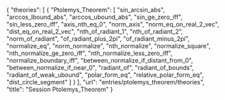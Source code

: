 {
    "theories": [
        {
            "Ptolemys_Theorem": [
                "sin_arcsin_abs",
                "arccos_lbound_abs",
                "arccos_ubound_abs",
                "sin_ge_zero_iff",
                "sin_less_zero_iff",
                "axis_nth_eq_0",
                "norm_axis",
                "norm_eq_on_real_2_vec",
                "dist_eq_on_real_2_vec",
                "nth_of_radiant_1",
                "nth_of_radiant_2",
                "norm_of_radiant",
                "of_radiant_plus_2pi",
                "of_radiant_minus_2pi",
                "normalize_eq",
                "norm_normalize",
                "nth_normalize",
                "normalize_square",
                "nth_normalize_ge_zero_iff",
                "nth_normalize_less_zero_iff",
                "normalize_boundary_iff",
                "between_normalize_if_distant_from_0",
                "between_normalize_if_near_0",
                "radiant_of",
                "radiant_of_bounds",
                "radiant_of_weak_ubound",
                "polar_form_eq",
                "relative_polar_form_eq",
                "dist_circle_segment"
            ]
        }
    ],
    "url": "entries/ptolemys_theorem/theories",
    "title": "Session Ptolemys_Theorem"
}